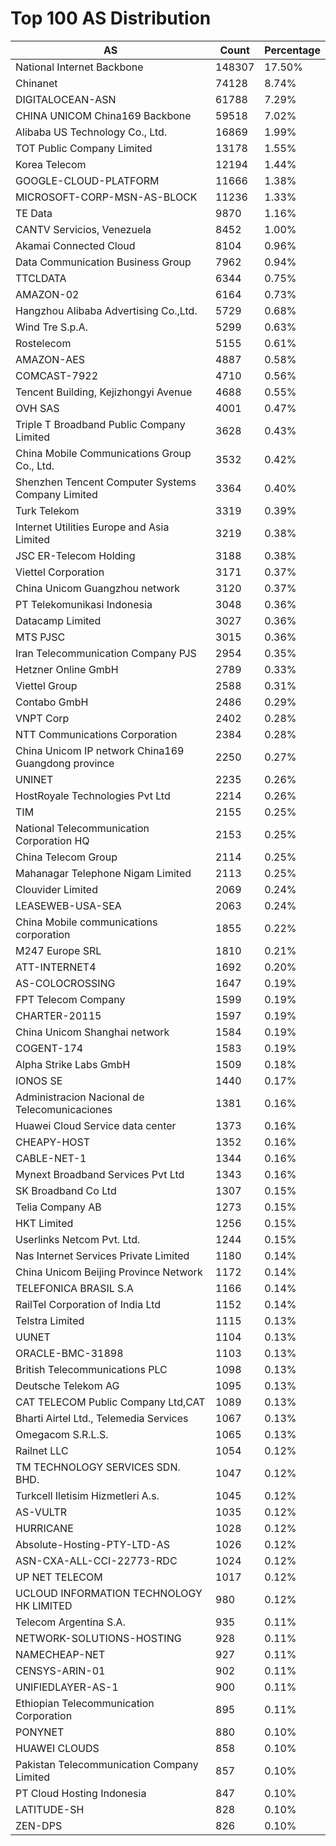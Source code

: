 # Top 100 AS Distribution
| AS | Count | Percentage |
|----|----|----|
| National Internet Backbone | 148307 | 17.50% |
| Chinanet | 74128 | 8.74% |
| DIGITALOCEAN-ASN | 61788 | 7.29% |
| CHINA UNICOM China169 Backbone | 59518 | 7.02% |
| Alibaba US Technology Co., Ltd. | 16869 | 1.99% |
| TOT Public Company Limited | 13178 | 1.55% |
| Korea Telecom | 12194 | 1.44% |
| GOOGLE-CLOUD-PLATFORM | 11666 | 1.38% |
| MICROSOFT-CORP-MSN-AS-BLOCK | 11236 | 1.33% |
| TE Data | 9870 | 1.16% |
| CANTV Servicios, Venezuela | 8452 | 1.00% |
| Akamai Connected Cloud | 8104 | 0.96% |
| Data Communication Business Group | 7962 | 0.94% |
| TTCLDATA | 6344 | 0.75% |
| AMAZON-02 | 6164 | 0.73% |
| Hangzhou Alibaba Advertising Co.,Ltd. | 5729 | 0.68% |
| Wind Tre S.p.A. | 5299 | 0.63% |
| Rostelecom | 5155 | 0.61% |
| AMAZON-AES | 4887 | 0.58% |
| COMCAST-7922 | 4710 | 0.56% |
| Tencent Building, Kejizhongyi Avenue | 4688 | 0.55% |
| OVH SAS | 4001 | 0.47% |
| Triple T Broadband Public Company Limited | 3628 | 0.43% |
| China Mobile Communications Group Co., Ltd. | 3532 | 0.42% |
| Shenzhen Tencent Computer Systems Company Limited | 3364 | 0.40% |
| Turk Telekom | 3319 | 0.39% |
| Internet Utilities Europe and Asia Limited | 3219 | 0.38% |
| JSC ER-Telecom Holding | 3188 | 0.38% |
| Viettel Corporation | 3171 | 0.37% |
| China Unicom Guangzhou network | 3120 | 0.37% |
| PT Telekomunikasi Indonesia | 3048 | 0.36% |
| Datacamp Limited | 3027 | 0.36% |
| MTS PJSC | 3015 | 0.36% |
| Iran Telecommunication Company PJS | 2954 | 0.35% |
| Hetzner Online GmbH | 2789 | 0.33% |
| Viettel Group | 2588 | 0.31% |
| Contabo GmbH | 2486 | 0.29% |
| VNPT Corp | 2402 | 0.28% |
| NTT Communications Corporation | 2384 | 0.28% |
| China Unicom IP network China169 Guangdong province | 2250 | 0.27% |
| UNINET | 2235 | 0.26% |
| HostRoyale Technologies Pvt Ltd | 2214 | 0.26% |
| TIM | 2155 | 0.25% |
| National Telecommunication Corporation HQ | 2153 | 0.25% |
| China Telecom Group | 2114 | 0.25% |
| Mahanagar Telephone Nigam Limited | 2113 | 0.25% |
| Clouvider Limited | 2069 | 0.24% |
| LEASEWEB-USA-SEA | 2063 | 0.24% |
| China Mobile communications corporation | 1855 | 0.22% |
| M247 Europe SRL | 1810 | 0.21% |
| ATT-INTERNET4 | 1692 | 0.20% |
| AS-COLOCROSSING | 1647 | 0.19% |
| FPT Telecom Company | 1599 | 0.19% |
| CHARTER-20115 | 1597 | 0.19% |
| China Unicom Shanghai network | 1584 | 0.19% |
| COGENT-174 | 1583 | 0.19% |
| Alpha Strike Labs GmbH | 1509 | 0.18% |
| IONOS SE | 1440 | 0.17% |
| Administracion Nacional de Telecomunicaciones | 1381 | 0.16% |
| Huawei Cloud Service data center | 1373 | 0.16% |
| CHEAPY-HOST | 1352 | 0.16% |
| CABLE-NET-1 | 1344 | 0.16% |
| Mynext Broadband Services Pvt Ltd | 1343 | 0.16% |
| SK Broadband Co Ltd | 1307 | 0.15% |
| Telia Company AB | 1273 | 0.15% |
| HKT Limited | 1256 | 0.15% |
| Userlinks Netcom Pvt. Ltd. | 1244 | 0.15% |
| Nas Internet Services Private Limited | 1180 | 0.14% |
| China Unicom Beijing Province Network | 1172 | 0.14% |
| TELEFONICA BRASIL S.A | 1166 | 0.14% |
| RailTel Corporation of India Ltd | 1152 | 0.14% |
| Telstra Limited | 1115 | 0.13% |
| UUNET | 1104 | 0.13% |
| ORACLE-BMC-31898 | 1103 | 0.13% |
| British Telecommunications PLC | 1098 | 0.13% |
| Deutsche Telekom AG | 1095 | 0.13% |
| CAT TELECOM Public Company Ltd,CAT | 1089 | 0.13% |
| Bharti Airtel Ltd., Telemedia Services | 1067 | 0.13% |
| Omegacom S.R.L.S. | 1065 | 0.13% |
| Railnet LLC | 1054 | 0.12% |
| TM TECHNOLOGY SERVICES SDN. BHD. | 1047 | 0.12% |
| Turkcell Iletisim Hizmetleri A.s. | 1045 | 0.12% |
| AS-VULTR | 1035 | 0.12% |
| HURRICANE | 1028 | 0.12% |
| Absolute-Hosting-PTY-LTD-AS | 1026 | 0.12% |
| ASN-CXA-ALL-CCI-22773-RDC | 1024 | 0.12% |
| UP NET TELECOM | 1017 | 0.12% |
| UCLOUD INFORMATION TECHNOLOGY HK LIMITED | 980 | 0.12% |
| Telecom Argentina S.A. | 935 | 0.11% |
| NETWORK-SOLUTIONS-HOSTING | 928 | 0.11% |
| NAMECHEAP-NET | 927 | 0.11% |
| CENSYS-ARIN-01 | 902 | 0.11% |
| UNIFIEDLAYER-AS-1 | 900 | 0.11% |
| Ethiopian Telecommunication Corporation | 895 | 0.11% |
| PONYNET | 880 | 0.10% |
| HUAWEI CLOUDS | 858 | 0.10% |
| Pakistan Telecommunication Company Limited | 857 | 0.10% |
| PT Cloud Hosting Indonesia | 847 | 0.10% |
| LATITUDE-SH | 828 | 0.10% |
| ZEN-DPS | 826 | 0.10% |
